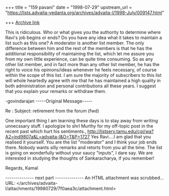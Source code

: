 +++
title = "159 pavani"
date = "1998-07-29"
upstream_url = "https://lists.advaita-vedanta.org/archives/advaita-l/1998-July/009147.html"

+++
[Archive link](https://lists.advaita-vedanta.org/archives/advaita-l/1998-July/009147.html)

This is ridiculous. Who or what gives you the authority to  determine where Ravi's job begins or ends? Do you have any idea what it takes to maintain a list such as this one? A moderator is another list member. The only difference between him and the rest of the members is that he has the additional responsibility of maintaining the list, which let me assure you from my own little experience, can be quite time consuming. So as any other list member, and in fact more than any other list member, he has the right to voice his opinions/ideas whenever he feels necessary, of course within the scope of this list. I am sure the majority of subscribers to this list will whole heartedly agree with me that he has maintained a high quality in both administration and personal contributions all these years. I suggest that you explain your remarks or withdraw them.

-govindarajan
-----Original Message-----


Re : Subject: retirement from the forum (fwd) 

One important thing I am learning these days is to stay away from
writing unnecssary stuff. I apologize to shrI Murthy for my
off-topic post in the recent past which hurt his sentiments.,
http://listserv.tamu.edu/cgi/wa?A2=ind9807a&L=advaita-l&O=T&P=1727
Yes Ravi....I am glad that you realised it yourself. You are the list "moderator" and I think your job ends there. Nobody wants silly remarks and retorts from you all the time. 
The list is going on wonderfully without your saucy "inputs", I dare say. We are interested in studying the thoughts of Sankaracharya, if you remember! 

Regards,  Kamal 



-------------- next part --------------
An HTML attachment was scrubbed...
URL: </archives/advaita-l/attachments/19980729/7f0aea3c/attachment.html>
